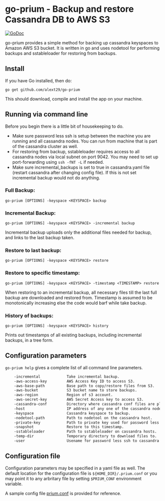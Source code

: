 # go-prium - Backup and restore Cassandra DB to AWS S3
[![GoDoc](https://godoc.org/github.com/alext29/go-prium?status.svg)](https://godoc.org/github.com/alext29/go-prium/prium)

go-prium provides a simple method for backing up cassandra keyspaces to Amazon AWS S3 bucket. It is written in go and uses nodetool for performing backups and sstableloader for restoring from backups.

## Install
If you have Go installed, then do:

`go get github.com/alext29/go-prium`

This should download, compile and install the app on your machine.

## Running via command line

Before you begin there is a little bit of housekeeping to do.

 * Make sure password less ssh is setup between the machine you are running and all cassandra nodes. You can run from machine that is part of the cassandra cluster as well.
 * For restoring from backup, sstableloader requires access to all cassandra nodes via local subnet on port 9042. You may need to set up port-forwarding using `ssh -fNT -L` if needed.
 * Make sure incremental_backups is set to true in cassandra.yaml file (restart cassandra after changing config file). If this is not set incremental backup would not do anything.

### Full Backup:
`go-prium [OPTIONS] -keyspace <KEYSPACE> backup`

### Incremental Backup:
`go-prium [OPTIONS] -keyspace <KEYSPACE> -incremental backup`

Incremental backup uploads only the additional files needed for backup, and links to the last backup taken.

### Restore to last backup:
`go-prium [OPTIONS] -keyspace <KEYSPACE> restore`

### Restore to specific timestamp:
`go-prium [OPTIONS] -keyspace <KEYSPACE> -timestamp <TIMESTAMP> restore`

When restoring to an incremental backup, all necessary files till the last full backup are downloaded and restored from. Timestamp is assumed to be monotonically increasing else the code would barf while take backup.

### History of backups:
`go-prium [OPTIONS] -keyspace <KEYSPACE> history`

Prints out timestamps of all existing backups, including incremental backups, in a tree form.

## Configuration parameters
`go-prium help`  gives a complete list of all command line parameters.

```bash
	-incremental            Take incremental backup.
	-aws-access-key         AWS Access Key ID to access S3.
	-aws-base-path          Base path to copy/restore files from S3.
	-aws-bucket             S3 bucket name to store backups.
	-aws-region             Region of s3 account.
	-aws-secret-key         AWS Secret Access key to access S3.
	-cassandra-conf         Directory where cassandra conf files are placed.
	-host                   IP address of any one of the cassandra nodes.
	-keyspace               Cassandra keyspace to backup.
	-nodetool-path          Path to nodetool on the cassandra host.
	-private-key            Path to private key used for password less ssh.
	-snapshot               Restore to this timestamp.
	-sstableloader          Path to sstableloader on cassandra hosts.
	-temp-dir               Temporary directory to download files to.
	-user                   Usename for password less ssh to cassandra host.
```

## Configuration file
Configuration parameters may be specified in a yaml file as well. The default location for the configuration file is `${HOME_DIR}/.prium.conf` or you may point it to any arbritary file by setting `$PRIUM_CONF` environment variable.

A sample config file [prium.conf](https://github.com/alext29/go-prium/blob/master/prium.conf) is provided for reference.
